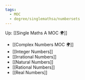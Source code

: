 ```yaml
---
tags:
  - MOC
  - degree/singlemathsa/numbersets
---
```

Up: [[Single Maths A MOC 🌍]]

- [[Complex Numbers MOC 🌍]]
- [[Integer Numbers]]
- [[Irrational Numbers]]
- [[Natural Numbers]]
- [[Rational Numbers]]
- [[Real Numbers]]
